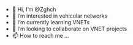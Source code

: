 - 👋 Hi, I’m @Zghch
- 👀 I’m interested in vehicular networks
- 🌱 I’m currently learning VNETs
- 💞️ I’m looking to collaborate on VNET projects
- 📫 How to reach me ...

<!---
Zghch/Zghch is a ✨ special ✨ repository because its `README.md` (this file) appears on your GitHub profile.
You can click the Preview link to take a look at your changes.
--->
